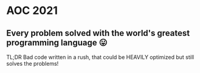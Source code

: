 # AOC 2021
## Every problem solved with the world's greatest programming language 😛
TL;DR Bad code written in a rush, that could be HEAVILY optimized but still solves the problems!
